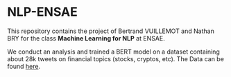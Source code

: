 # NLP-ENSAE

This repository contains the project of Bertrand VUILLEMOT and Nathan BRY for the class **Machine Learning for NLP** at ENSAE. 

We conduct an analysis and trained a BERT model on a dataset containing about 28k tweets on financial topics (stocks, cryptos, etc). The Data can be found [here](https://www.kaggle.com/davidwallach/financial-tweets).
